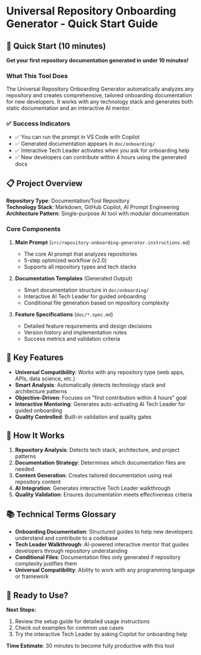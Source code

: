 # Universal Repository Onboarding Generator - Quick Start Guide

## 🚀 Quick Start (10 minutes)

**Get your first repository documentation generated in under 10 minutes!**

### What This Tool Does
The Universal Repository Onboarding Generator automatically analyzes any repository and creates comprehensive, tailored onboarding documentation for new developers. It works with any technology stack and generates both static documentation and an interactive AI mentor.

### ✅ Success Indicators
- ✅ You can run the prompt in VS Code with Copilot
- ✅ Generated documentation appears in `doc/onboarding/`
- ✅ Interactive Tech Leader activates when you ask for onboarding help
- ✅ New developers can contribute within 4 hours using the generated docs

## 📋 Project Overview

**Repository Type**: Documentation/Tool Repository  
**Technology Stack**: Markdown, GitHub Copilot, AI Prompt Engineering  
**Architecture Pattern**: Single-purpose AI tool with modular documentation  

### Core Components

1. **Main Prompt** (`src/repository-onboarding-generator.instructions.md`)
   - The core AI prompt that analyzes repositories
   - 5-step optimized workflow (v2.0)
   - Supports all repository types and tech stacks

2. **Documentation Templates** (Generated Output)
   - Smart documentation structure in `doc/onboarding/`
   - Interactive AI Tech Leader for guided onboarding
   - Conditional file generation based on repository complexity

3. **Feature Specifications** (`doc/*.spec.md`)
   - Detailed feature requirements and design decisions
   - Version history and implementation notes
   - Success metrics and validation criteria

## 🎯 Key Features

- **Universal Compatibility**: Works with any repository type (web apps, APIs, data science, etc.)
- **Smart Analysis**: Automatically detects technology stack and architecture patterns
- **Objective-Driven**: Focuses on "first contribution within 4 hours" goal
- **Interactive Mentoring**: Generates auto-activating AI Tech Leader for guided onboarding
- **Quality Controlled**: Built-in validation and quality gates

## 🔄 How It Works

1. **Repository Analysis**: Detects tech stack, architecture, and project patterns
2. **Documentation Strategy**: Determines which documentation files are needed
3. **Content Generation**: Creates tailored documentation using real repository content
4. **AI Integration**: Generates interactive Tech Leader walkthrough
5. **Quality Validation**: Ensures documentation meets effectiveness criteria

## 📚 Technical Terms Glossary

- **Onboarding Documentation**: Structured guides to help new developers understand and contribute to a codebase
- **Tech Leader Walkthrough**: AI-powered interactive mentor that guides developers through repository understanding
- **Conditional Files**: Documentation files only generated if repository complexity justifies them
- **Universal Compatibility**: Ability to work with any programming language or framework

## 🚀 Ready to Use?

**Next Steps:**
1. Review the setup guide for detailed usage instructions
2. Check out examples for common use cases
3. Try the interactive Tech Leader by asking Copilot for onboarding help

**Time Estimate**: 30 minutes to become fully productive with this tool
